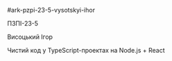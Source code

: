 #ark-pzpi-23-5-vysotskyi-ihor

ПЗПІ-23-5

Висоцький Ігор

Чистий код у TypeScript-проектах на Node.js + React
